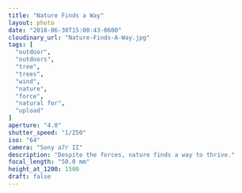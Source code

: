 ```yaml
---
title: "Nature Finds a Way"
layout: photo
date: "2018-06-30T15:00:43-0600"
cloudinary_url: "Nature-Finds-A-Way.jpg"
tags: [
  "outdoor",
  "outdoors",
  "tree",
  "trees",
  "wind",
  "nature",
  "force",
  "natural for",
  "upload"
]
aperture: "4.0"
shutter_speed: "1/250"
iso: "64"
camera: "Sony a7r II"
description: "Despite the forces, nature finds a way to thrive."
focal_length: "50.0 mm"
height_at_1200: 1500
draft: false
---
```

